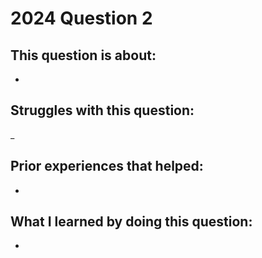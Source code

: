 # 2024 Question 2

## This question is about:
- 

## Struggles with this question:
_

## Prior experiences that helped:
- 

## What I learned by doing this question:
- 
